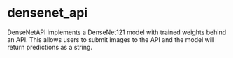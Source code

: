 # densenet_api
DenseNetAPI implements a DenseNet121 model with trained weights behind an API. This allows users to submit images to the API and the model will return predictions as a string.

